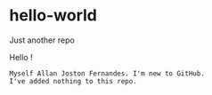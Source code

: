 # hello-world
Just another repo

Hello !
    
    Myself Allan Joston Fernandes. I'm new to GitHub.
    I've added nothing to this repo.
